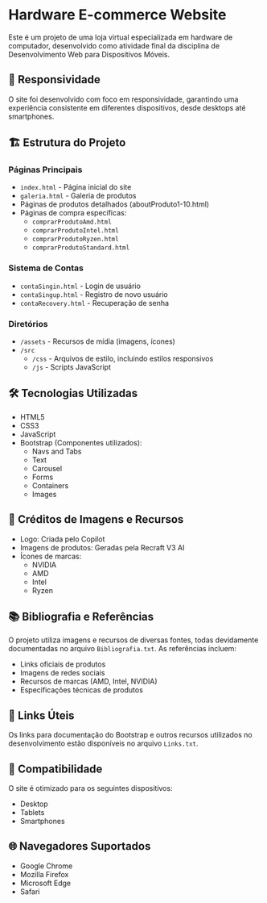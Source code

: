 # Hardware E-commerce Website

Este é um projeto de uma loja virtual especializada em hardware de computador, desenvolvido como atividade final da disciplina de Desenvolvimento Web para Dispositivos Móveis.

## 📱 Responsividade
O site foi desenvolvido com foco em responsividade, garantindo uma experiência consistente em diferentes dispositivos, desde desktops até smartphones.

## 🏗️ Estrutura do Projeto

### Páginas Principais
- `index.html` - Página inicial do site
- `galeria.html` - Galeria de produtos
- Páginas de produtos detalhados (aboutProduto1-10.html)
- Páginas de compra específicas:
  - `comprarProdutoAmd.html`
  - `comprarProdutoIntel.html`
  - `comprarProdutoRyzen.html`
  - `comprarProdutoStandard.html`

### Sistema de Contas
- `contaSingin.html` - Login de usuário
- `contaSingup.html` - Registro de novo usuário
- `contaRecovery.html` - Recuperação de senha

### Diretórios
- `/assets` - Recursos de mídia (imagens, ícones)
- `/src`
  - `/css` - Arquivos de estilo, incluindo estilos responsivos
  - `/js` - Scripts JavaScript

## 🛠️ Tecnologias Utilizadas
- HTML5
- CSS3
- JavaScript
- Bootstrap (Componentes utilizados):
  - Navs and Tabs
  - Text
  - Carousel
  - Forms
  - Containers
  - Images

## 🎨 Créditos de Imagens e Recursos
- Logo: Criada pelo Copilot
- Imagens de produtos: Geradas pela Recraft V3 AI
- Ícones de marcas:
  - NVIDIA
  - AMD
  - Intel
  - Ryzen

## 📚 Bibliografia e Referências
O projeto utiliza imagens e recursos de diversas fontes, todas devidamente documentadas no arquivo `Bibliografia.txt`. As referências incluem:
- Links oficiais de produtos
- Imagens de redes sociais
- Recursos de marcas (AMD, Intel, NVIDIA)
- Especificações técnicas de produtos

## 🔗 Links Úteis
Os links para documentação do Bootstrap e outros recursos utilizados no desenvolvimento estão disponíveis no arquivo `Links.txt`.

## 📱 Compatibilidade
O site é otimizado para os seguintes dispositivos:
- Desktop
- Tablets
- Smartphones

## 🌐 Navegadores Suportados
- Google Chrome
- Mozilla Firefox
- Microsoft Edge
- Safari
